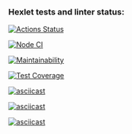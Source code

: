 ### Hexlet tests and linter status:
[![Actions Status](https://github.com/PaulKuznetsov3/frontend-project-46/workflows/hexlet-check/badge.svg)](https://github.com/PaulKuznetsov3/frontend-project-46/actions)

[![Node CI](https://github.com/PaulKuznetsov3/frontend-project-46/actions/workflows/node-js.yml/badge.svg)](https://github.com/PaulKuznetsov3/frontend-project-46/actions/workflows/node-js.yml)


[![Maintainability](https://api.codeclimate.com/v1/badges/848d57dff52a27eefa0d/maintainability)](https://codeclimate.com/github/PaulKuznetsov3/frontend-project-46/maintainability)

[![Test Coverage](https://api.codeclimate.com/v1/badges/848d57dff52a27eefa0d/test_coverage)](https://codeclimate.com/github/PaulKuznetsov3/frontend-project-46/test_coverage)

[![asciicast](https://asciinema.org/a/gdRdyXY2ushlfXzgv5xl9hGA5.svg)](https://asciinema.org/a/gdRdyXY2ushlfXzgv5xl9hGA5)

[![asciicast](https://asciinema.org/a/I2eWMegVBI0JqfEKfN9EXocDj.svg)](https://asciinema.org/a/I2eWMegVBI0JqfEKfN9EXocDj)

[![asciicast](https://asciinema.org/a/UiKWO6cTVEvXGRTBdoeIVzZVC.svg)](https://asciinema.org/a/UiKWO6cTVEvXGRTBdoeIVzZVC)